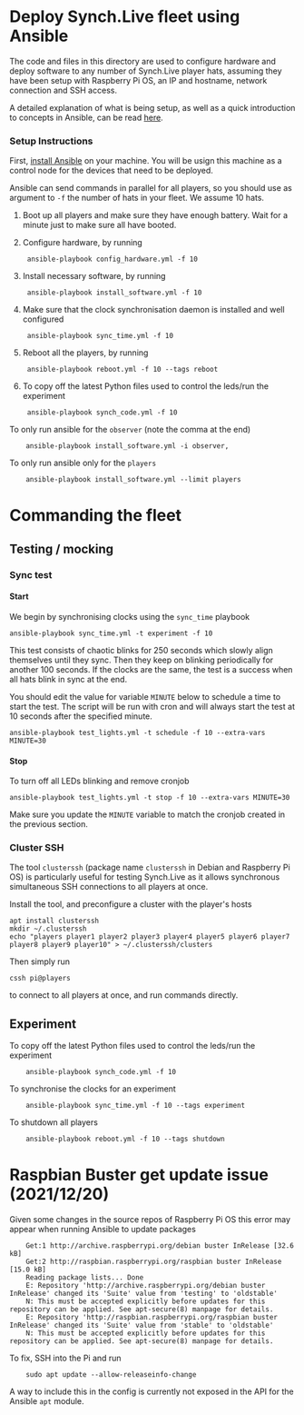 # Deploy Synch.Live fleet using Ansible

The code and files in this directory are used to configure hardware and deploy software to any number of Synch.Live player hats, assuming they have been setup with Raspberry Pi OS, an IP and hostname, network connection and SSH access.

A detailed explanation of what is being setup, as well as a quick introduction to concepts in Ansible, can be read [here](https://mis.pm/synch-live-part-4#player-deploy).

### Setup Instructions

First, [install Ansible](https://docs.ansible.com/ansible/latest/installation_guide/intro_installation.html#installation-guide) on your machine. You will be usign this machine as a control node for the devices that need to be deployed.

Ansible can send commands in parallel for all players, so you should use as argument to `-f` the number of hats in your fleet. We assume 10 hats.

1. Boot up all players and make sure they have enough battery. Wait for a minute just to make sure all have booted.
2. Configure hardware, by running

        ansible-playbook config_hardware.yml -f 10

3. Install necessary software, by running

        ansible-playbook install_software.yml -f 10

4. Make sure that the clock synchronisation daemon is installed and well configured

        ansible-playbook sync_time.yml -f 10

5. Reboot all the players, by running

        ansible-playbook reboot.yml -f 10 --tags reboot

6. To copy off the latest Python files used to control the leds/run the experiment

        ansible-playbook synch_code.yml -f 10


To only run ansible for the `observer` (note the comma at the end)

        ansible-playbook install_software.yml -i observer,

To only run ansible only for the `players`

        ansible-playbook install_software.yml --limit players

# Commanding the fleet

## Testing / mocking

### Sync test
#### Start

We begin by synchronising clocks using the `sync_time` playbook

    ansible-playbook sync_time.yml -t experiment -f 10

This test consists of chaotic blinks for 250 seconds which slowly align
themselves until they sync. Then they keep on blinking periodically for
another 100 seconds. If the clocks are the same, the test is a success
when all hats blink in sync at the end.

You should edit the value for variable `MINUTE` below to schedule a time
to start the test. The script will be run with cron and will always start
the test at 10 seconds after the specified minute.

    ansible-playbook test_lights.yml -t schedule -f 10 --extra-vars MINUTE=30

#### Stop

To turn off all LEDs blinking and remove cronjob

    ansible-playbook test_lights.yml -t stop -f 10 --extra-vars MINUTE=30

Make sure you update the `MINUTE` variable to match the cronjob created
in the previous section.


### Cluster SSH

The tool `clusterssh` (package name `clusterssh` in Debian and Raspberry Pi OS)
is particularly useful for testing Synch.Live as it allows synchronous
simultaneous SSH connections to all players at once.

Install the tool, and preconfigure a cluster with the player's hosts

    apt install clusterssh
    mkdir ~/.clusterssh
    echo "players player1 player2 player3 player4 player5 player6 player7 player8 player9 player10" > ~/.clusterssh/clusters

Then simply run

    cssh pi@players

to connect to all players at once, and run commands directly.

## Experiment

To copy off the latest Python files used to control the leds/run the experiment

        ansible-playbook synch_code.yml -f 10


To synchronise the clocks for an experiment

        ansible-playbook sync_time.yml -f 10 --tags experiment


To shutdown all players

        ansible-playbook reboot.yml -f 10 --tags shutdown


# Raspbian Buster get update issue (2021/12/20)

Given some changes in the source repos of Raspberry Pi OS this error may appear when 
running Ansible to update packages

        Get:1 http://archive.raspberrypi.org/debian buster InRelease [32.6 kB]
        Get:2 http://raspbian.raspberrypi.org/raspbian buster InRelease [15.0 kB]
        Reading package lists... Done
        E: Repository 'http://archive.raspberrypi.org/debian buster InRelease' changed its 'Suite' value from 'testing' to 'oldstable'
        N: This must be accepted explicitly before updates for this repository can be applied. See apt-secure(8) manpage for details.
        E: Repository 'http://raspbian.raspberrypi.org/raspbian buster InRelease' changed its 'Suite' value from 'stable' to 'oldstable'
        N: This must be accepted explicitly before updates for this repository can be applied. See apt-secure(8) manpage for details.


To fix, SSH into the Pi and run

        sudo apt update --allow-releaseinfo-change

A way to include this in the config is currently not exposed in the API for the Ansible `apt` module. 
